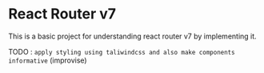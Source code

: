 # React Router v7

This is a basic project for understanding react router v7 by implementing it.

TODO : `apply styling using taliwindcss and also make components informative` (improvise)
